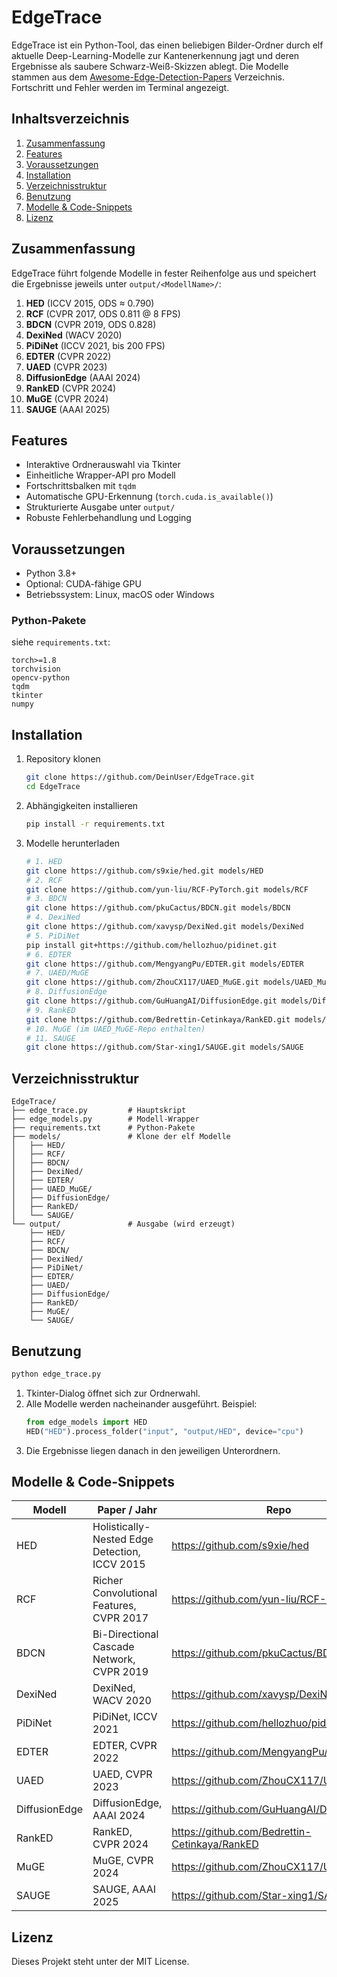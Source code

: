 # EdgeTrace

EdgeTrace ist ein Python-Tool, das einen beliebigen Bilder-Ordner durch elf aktuelle Deep-Learning-Modelle zur Kantenerkennung jagt und deren Ergebnisse als saubere Schwarz-Weiß-Skizzen ablegt. Die Modelle stammen aus dem [Awesome-Edge-Detection-Papers](https://github.com/MarkMoHR/Awesome-Edge-Detection-Papers) Verzeichnis. Fortschritt und Fehler werden im Terminal angezeigt.

## Inhaltsverzeichnis
1. [Zusammenfassung](#zusammenfassung)
2. [Features](#features)
3. [Voraussetzungen](#voraussetzungen)
4. [Installation](#installation)
5. [Verzeichnisstruktur](#verzeichnisstruktur)
6. [Benutzung](#benutzung)
7. [Modelle & Code-Snippets](#modelle--code-snippets)
8. [Lizenz](#lizenz)

## Zusammenfassung
EdgeTrace führt folgende Modelle in fester Reihenfolge aus und speichert die Ergebnisse jeweils unter `output/<ModellName>/`:

1. **HED** (ICCV 2015, ODS ≈ 0.790)
2. **RCF** (CVPR 2017, ODS 0.811 @ 8 FPS)
3. **BDCN** (CVPR 2019, ODS 0.828)
4. **DexiNed** (WACV 2020)
5. **PiDiNet** (ICCV 2021, bis 200 FPS)
6. **EDTER** (CVPR 2022)
7. **UAED** (CVPR 2023)
8. **DiffusionEdge** (AAAI 2024)
9. **RankED** (CVPR 2024)
10. **MuGE** (CVPR 2024)
11. **SAUGE** (AAAI 2025)

## Features
- Interaktive Ordnerauswahl via Tkinter
- Einheitliche Wrapper-API pro Modell
- Fortschrittsbalken mit `tqdm`
- Automatische GPU-Erkennung (`torch.cuda.is_available()`)
- Strukturierte Ausgabe unter `output/`
- Robuste Fehlerbehandlung und Logging

## Voraussetzungen
- Python 3.8+
- Optional: CUDA-fähige GPU
- Betriebssystem: Linux, macOS oder Windows

### Python-Pakete
siehe `requirements.txt`:
```
torch>=1.8
torchvision
opencv-python
tqdm
tkinter
numpy
```

## Installation
1. Repository klonen
   ```bash
   git clone https://github.com/DeinUser/EdgeTrace.git
   cd EdgeTrace
   ```
2. Abhängigkeiten installieren
   ```bash
   pip install -r requirements.txt
   ```
3. Modelle herunterladen
   ```bash
   # 1. HED
   git clone https://github.com/s9xie/hed.git models/HED
   # 2. RCF
   git clone https://github.com/yun-liu/RCF-PyTorch.git models/RCF
   # 3. BDCN
   git clone https://github.com/pkuCactus/BDCN.git models/BDCN
   # 4. DexiNed
   git clone https://github.com/xavysp/DexiNed.git models/DexiNed
   # 5. PiDiNet
   pip install git+https://github.com/hellozhuo/pidinet.git
   # 6. EDTER
   git clone https://github.com/MengyangPu/EDTER.git models/EDTER
   # 7. UAED/MuGE
   git clone https://github.com/ZhouCX117/UAED_MuGE.git models/UAED_MuGE
   # 8. DiffusionEdge
   git clone https://github.com/GuHuangAI/DiffusionEdge.git models/DiffusionEdge
   # 9. RankED
   git clone https://github.com/Bedrettin-Cetinkaya/RankED.git models/RankED
   # 10. MuGE (im UAED_MuGE-Repo enthalten)
   # 11. SAUGE
   git clone https://github.com/Star-xing1/SAUGE.git models/SAUGE
   ```

## Verzeichnisstruktur
```
EdgeTrace/
├── edge_trace.py         # Hauptskript
├── edge_models.py        # Modell-Wrapper
├── requirements.txt      # Python-Pakete
├── models/               # Klone der elf Modelle
│   ├── HED/
│   ├── RCF/
│   ├── BDCN/
│   ├── DexiNed/
│   ├── EDTER/
│   ├── UAED_MuGE/
│   ├── DiffusionEdge/
│   ├── RankED/
│   └── SAUGE/
└── output/               # Ausgabe (wird erzeugt)
    ├── HED/
    ├── RCF/
    ├── BDCN/
    ├── DexiNed/
    ├── PiDiNet/
    ├── EDTER/
    ├── UAED/
    ├── DiffusionEdge/
    ├── RankED/
    ├── MuGE/
    └── SAUGE/
```

## Benutzung
```bash
python edge_trace.py
```
1. Tkinter-Dialog öffnet sich zur Ordnerwahl.
2. Alle Modelle werden nacheinander ausgeführt. Beispiel:
   ```python
   from edge_models import HED
   HED("HED").process_folder("input", "output/HED", device="cpu")
   ```
3. Die Ergebnisse liegen danach in den jeweiligen Unterordnern.

## Modelle & Code-Snippets
| Modell | Paper / Jahr | Repo | Beispiel |
|-------|--------------|------|----------|
| HED | Holistically-Nested Edge Detection, ICCV 2015 | <https://github.com/s9xie/hed> | `HED().process_folder(...)` |
| RCF | Richer Convolutional Features, CVPR 2017 | <https://github.com/yun-liu/RCF-PyTorch> | `RCF().process_folder(...)` |
| BDCN | Bi-Directional Cascade Network, CVPR 2019 | <https://github.com/pkuCactus/BDCN> | `BDCN().process_folder(...)` |
| DexiNed | DexiNed, WACV 2020 | <https://github.com/xavysp/DexiNed> | `DexiNed().process_folder(...)` |
| PiDiNet | PiDiNet, ICCV 2021 | <https://github.com/hellozhuo/pidinet> | `PiDiNet().process_folder(...)` |
| EDTER | EDTER, CVPR 2022 | <https://github.com/MengyangPu/EDTER> | `EDTER().process_folder(...)` |
| UAED | UAED, CVPR 2023 | <https://github.com/ZhouCX117/UAED_MuGE> | `UAED().process_folder(...)` |
| DiffusionEdge | DiffusionEdge, AAAI 2024 | <https://github.com/GuHuangAI/DiffusionEdge> | `DiffusionEdge().process_folder(...)` |
| RankED | RankED, CVPR 2024 | <https://github.com/Bedrettin-Cetinkaya/RankED> | `RankED().process_folder(...)` |
| MuGE | MuGE, CVPR 2024 | <https://github.com/ZhouCX117/UAED_MuGE> | `MuGE().process_folder(...)` |
| SAUGE | SAUGE, AAAI 2025 | <https://github.com/Star-xing1/SAUGE> | `SAUGE().process_folder(...)` |

## Lizenz
Dieses Projekt steht unter der MIT License.
